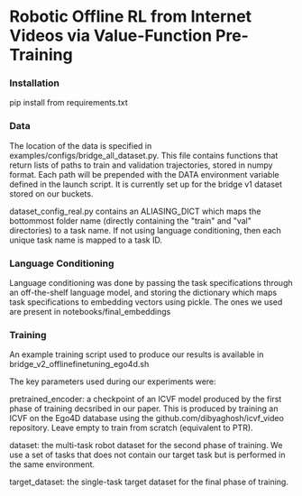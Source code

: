 # Robotic Offline RL from Internet Videos via Value-Function Pre-Training #

### Installation ###

pip install from requirements.txt

### Data ###

The location of the data is specified in examples/configs/bridge_all_dataset.py. This file contains functions that return lists of paths to train and validation trajectories, stored in numpy format. Each path will be prepended with the DATA environment variable defined in the launch script. It is currently set up for the bridge v1 dataset stored on our buckets.

dataset_config_real.py contains an ALIASING_DICT which maps the bottommost folder name (directly containing the "train" and "val" directories) to a task name. If not using language conditioning, then each unique task name is mapped to a task ID.

### Language Conditioning ###

Language conditioning was done by passing the task specifications through an off-the-shelf language model, and storing the dictionary which maps task specifications to embedding vectors using pickle. The ones we used are present in notebooks/final_embeddings

### Training ###

An example training script used to produce our results is available in bridge_v2_offlinefinetuning_ego4d.sh

The key parameters used during our experiments were:

pretrained_encoder: a checkpoint of an ICVF model produced by the first phase of training decsribed in our paper. This is produced by training an ICVF on the Ego4D database using the github.com/dibyaghosh/icvf_video repository. Leave empty to train from scratch (equivalent to PTR).

dataset: the multi-task robot dataset for the second phase of training. We use a set of tasks that does not contain our target task but is performed in the same environment.

target_dataset: the single-task target dataset for the final phase of training.
